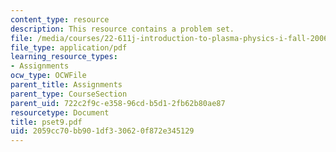 ```yaml
---
content_type: resource
description: This resource contains a problem set.
file: /media/courses/22-611j-introduction-to-plasma-physics-i-fall-2006/2059cc70bb901df330620f872e345129_pset9.pdf
file_type: application/pdf
learning_resource_types:
- Assignments
ocw_type: OCWFile
parent_title: Assignments
parent_type: CourseSection
parent_uid: 722c2f9c-e358-96cd-b5d1-2fb62b80ae87
resourcetype: Document
title: pset9.pdf
uid: 2059cc70-bb90-1df3-3062-0f872e345129
---
```

